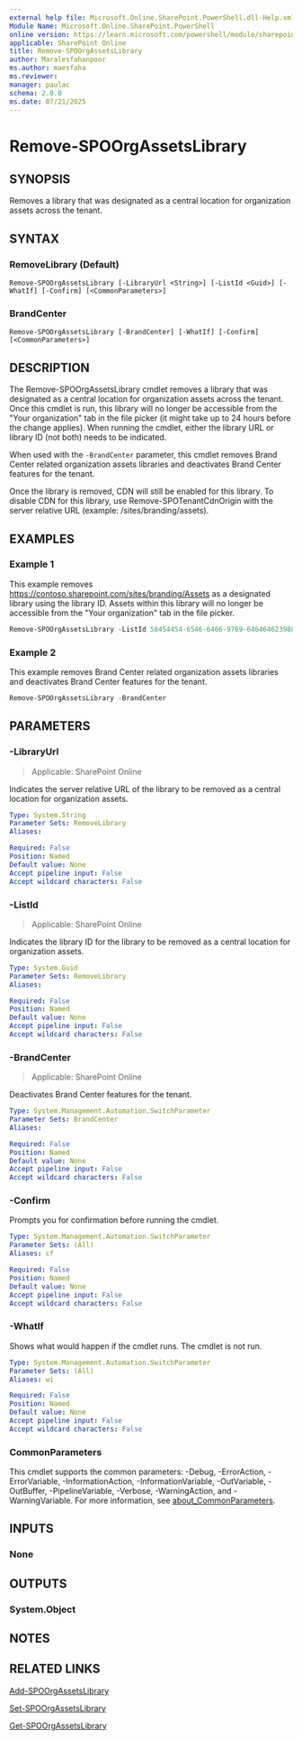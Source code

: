 ```yaml
---
external help file: Microsoft.Online.SharePoint.PowerShell.dll-Help.xml
Module Name: Microsoft.Online.SharePoint.PowerShell
online version: https://learn.microsoft.com/powershell/module/sharepoint-online/remove-spoorgassetslibrary
applicable: SharePoint Online
title: Remove-SPOOrgAssetsLibrary
author: Maralesfahanpoor
ms.author: maesfaha
ms.reviewer:
manager: paulac
schema: 2.0.0
ms.date: 07/21/2025
---
```


# Remove-SPOOrgAssetsLibrary

## SYNOPSIS

Removes a library that was designated as a central location for organization assets across the tenant.

## SYNTAX

### RemoveLibrary (Default)
```
Remove-SPOOrgAssetsLibrary [-LibraryUrl <String>] [-ListId <Guid>] [-WhatIf] [-Confirm] [<CommonParameters>]
```

### BrandCenter
```
Remove-SPOOrgAssetsLibrary [-BrandCenter] [-WhatIf] [-Confirm] [<CommonParameters>]
```

## DESCRIPTION

The Remove-SPOOrgAssetsLibrary cmdlet removes a library that was designated as a central location for organization assets across the tenant. Once this cmdlet is run, this library will no longer be accessible from the "Your organization" tab in the file picker (it might take up to 24 hours before the change applies). When running the cmdlet, either the library URL or library ID (not both) needs to be indicated.

When used with the `-BrandCenter` parameter, this cmdlet removes Brand Center related organization assets libraries and deactivates Brand Center features for the tenant.

Once the library is removed, CDN will still be enabled for this library. To disable CDN for this library, use Remove-SPOTenantCdnOrigin with the server relative URL (example: /sites/branding/assets).

## EXAMPLES

### Example 1

This example removes https://contoso.sharepoint.com/sites/branding/Assets as a designated library using the library ID. Assets within this library will no longer be accessible from the "Your organization" tab in the file picker.

```powershell
Remove-SPOOrgAssetsLibrary -ListId 58454454-6546-6466-9769-646464623988
```

### Example 2

This example removes Brand Center related organization assets libraries and deactivates Brand Center features for the tenant.

```powershell
Remove-SPOOrgAssetsLibrary -BrandCenter
```

## PARAMETERS

### -LibraryUrl

> Applicable: SharePoint Online

Indicates the server relative URL of the library to be removed as a central location for organization assets.

```yaml
Type: System.String
Parameter Sets: RemoveLibrary
Aliases:

Required: False
Position: Named
Default value: None
Accept pipeline input: False
Accept wildcard characters: False
```

### -ListId

> Applicable: SharePoint Online

Indicates the library ID for the library to be removed as a central location for organization assets.

```yaml
Type: System.Guid
Parameter Sets: RemoveLibrary
Aliases:

Required: False
Position: Named
Default value: None
Accept pipeline input: False
Accept wildcard characters: False
```

### -BrandCenter

> Applicable: SharePoint Online

Deactivates Brand Center features for the tenant.

```yaml
Type: System.Management.Automation.SwitchParameter
Parameter Sets: BrandCenter
Aliases:

Required: False
Position: Named
Default value: None
Accept pipeline input: False
Accept wildcard characters: False
```

### -Confirm
Prompts you for confirmation before running the cmdlet.

```yaml
Type: System.Management.Automation.SwitchParameter
Parameter Sets: (All)
Aliases: cf

Required: False
Position: Named
Default value: None
Accept pipeline input: False
Accept wildcard characters: False
```

### -WhatIf
Shows what would happen if the cmdlet runs.
The cmdlet is not run.

```yaml
Type: System.Management.Automation.SwitchParameter
Parameter Sets: (All)
Aliases: wi

Required: False
Position: Named
Default value: None
Accept pipeline input: False
Accept wildcard characters: False
```

### CommonParameters
This cmdlet supports the common parameters: -Debug, -ErrorAction, -ErrorVariable, -InformationAction, -InformationVariable, -OutVariable, -OutBuffer, -PipelineVariable, -Verbose, -WarningAction, and -WarningVariable. For more information, see [about_CommonParameters](https://go.microsoft.com/fwlink/?LinkID=113216).

## INPUTS

### None

## OUTPUTS

### System.Object

## NOTES

## RELATED LINKS

[Add-SPOOrgAssetsLibrary](/powershell/module/sharepoint-online/add-spoorgassetslibrary)

[Set-SPOOrgAssetsLibrary](/powershell/module/sharepoint-online/set-spoorgassetslibrary)

[Get-SPOOrgAssetsLibrary](/powershell/module/sharepoint-online/get-spoorgassetslibrary)
